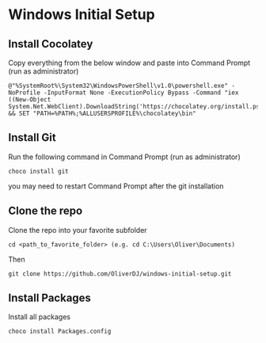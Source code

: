 
# Windows Initial Setup
## Install Cocolatey
Copy everything from the below window and paste into Command Prompt (run as administrator)

```
@"%SystemRoot%\System32\WindowsPowerShell\v1.0\powershell.exe" -NoProfile -InputFormat None -ExecutionPolicy Bypass -Command "iex ((New-Object System.Net.WebClient).DownloadString('https://chocolatey.org/install.ps1'))" && SET "PATH=%PATH%;%ALLUSERSPROFILE%\chocolatey\bin"
```

## Install Git
Run the following command in Command Prompt (run as administrator)
```
choco install git
```
you may need to restart Command Prompt after the git installation

## Clone the repo
Clone the repo into your favorite subfolder

```
cd <path_to_favorite_folder> (e.g. cd C:\Users\Oliver\Documents)
```
Then
```
git clone https://github.com/OliverDJ/windows-initial-setup.git
```

## Install Packages
Install all packages
```
choco install Packages.config
```
